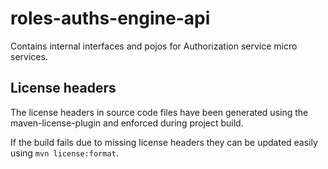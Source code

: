 # roles-auths-engine-api

Contains internal interfaces and pojos for Authorization service micro services. 

## License headers

The license headers in source code files have been generated using the maven-license-plugin and enforced during project build.

If the build fails due to missing license headers they can be updated easily using `mvn license:format`.


